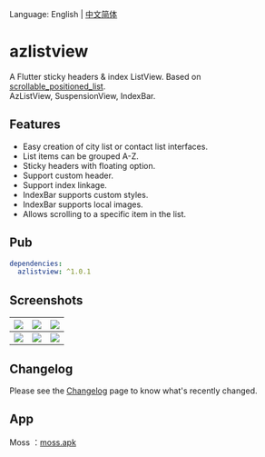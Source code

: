 Language: English | [中文简体](README-ZH.md)

# azlistview

A Flutter sticky headers & index ListView. Based on [scrollable_positioned_list](https://pub.flutter-io.cn/packages/scrollable_positioned_list).  
AzListView, SuspensionView, IndexBar.

## Features

* Easy creation of city list or contact list interfaces.
* List items can be grouped A-Z.
* Sticky headers with floating option.
* Support custom header.
* Support index linkage.
* IndexBar supports custom styles.
* IndexBar supports local images.
* Allows scrolling to a specific item in the list.

## Pub
```yaml
dependencies:
  azlistview: ^1.0.1
```

## Screenshots

|![](https://s1.ax1x.com/2020/09/09/w3DOZq.png)|![](https://s1.ax1x.com/2020/09/09/w3rZFK.png)|![](https://s1.ax1x.com/2020/09/09/w3rKQH.png)|
|:---:|:---:|:---:|
|![](https://s1.ax1x.com/2020/09/09/w3rJFf.png)|![](https://s1.ax1x.com/2020/09/09/w3rUSg.png)|![](https://s1.ax1x.com/2020/09/09/w3rdyj.png)|


## Changelog

Please see the [Changelog](https://github.com/flutterchina/azlistview/blob/master/CHANGELOG.md) page to know what's recently changed.

## App
Moss ：[moss.apk](https://github.com/Sky24n/Doc/blob/master/apks/moss.apk)
